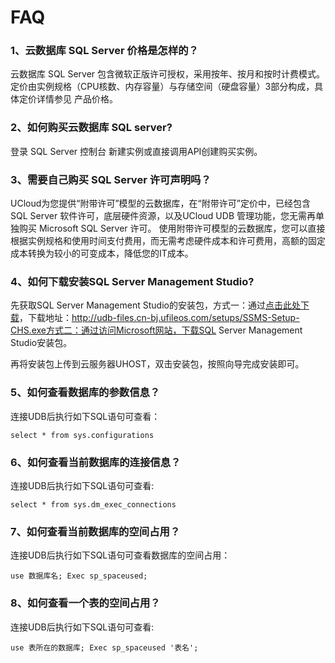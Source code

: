 # FAQ

### 1、云数据库 SQL Server 价格是怎样的？

云数据库 SQL Server 包含微软正版许可授权，采用按年、按月和按时计费模式。
定价由实例规格（CPU核数、内存容量）与存储空间（硬盘容量）3部分构成，具体定价详情参见 产品价格。

### 2、如何购买云数据库 SQL server?

登录 SQL Server 控制台 新建实例或直接调用API创建购买实例。

### 3、需要自己购买 SQL Server 许可声明吗？

UCloud为您提供“附带许可”模型的云数据库，在“附带许可”定价中，已经包含 SQL Server 软件许可，底层硬件资源，以及UCloud UDB 管理功能，您无需再单独购买 Microsoft SQL Server 许可。
使用附带许可模型的云数据库，您可以直接根据实例规格和使用时间支付费用，而无需考虑硬件成本和许可费用，高额的固定成本转换为较小的可变成本，降低您的IT成本。

### 4、如何下载安装SQL Server Management Studio?

先获取SQL Server Management Studio的安装包，方式一：通过[点击此处下载](http://udb-files.cn-bj.ufileos.com/setups/SSMS-Setup-CHS.exe)，下载地址：http://udb-files.cn-bj.ufileos.com/setups/SSMS-Setup-CHS.exe方式二：通过访问Microsoft网站，下载SQL Server Management Studio安装包。

再将安装包上传到云服务器UHOST，双击安装包，按照向导完成安装即可。


### 5、如何查看数据库的参数信息？ 

连接UDB后执行如下SQL语句可查看：
```
select * from sys.configurations
```

### 6、如何查看当前数据库的连接信息？ 

连接UDB后执行如下SQL语句可查看:

```
select * from sys.dm_exec_connections
```

### 7、如何查看当前数据库的空间占用？ 

连接UDB后执行如下SQL语句可查看数据库的空间占用：

```
use 数据库名; Exec sp_spaceused;
```

### 8、如何查看一个表的空间占用？ 

连接UDB后执行如下SQL语句可查看:

```
use 表所在的数据库; Exec sp_spaceused '表名';
```
